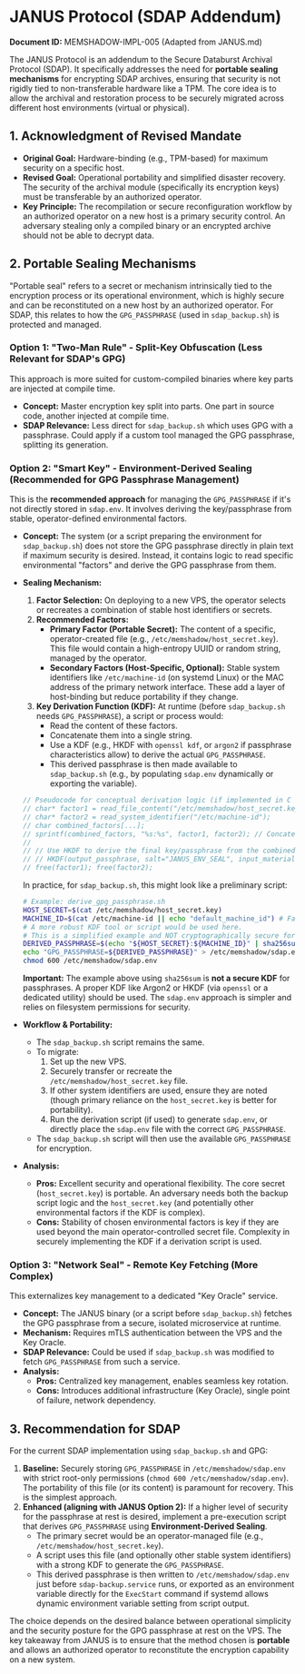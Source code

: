 # JANUS Protocol (SDAP Addendum)

**Document ID:** MEMSHADOW-IMPL-005 (Adapted from JANUS.md)

The JANUS Protocol is an addendum to the Secure Databurst Archival Protocol (SDAP). It specifically addresses the need for **portable sealing mechanisms** for encrypting SDAP archives, ensuring that security is not rigidly tied to non-transferable hardware like a TPM. The core idea is to allow the archival and restoration process to be securely migrated across different host environments (virtual or physical).

## 1. Acknowledgment of Revised Mandate

-   **Original Goal:** Hardware-binding (e.g., TPM-based) for maximum security on a specific host.
-   **Revised Goal:** Operational portability and simplified disaster recovery. The security of the archival module (specifically its encryption keys) must be transferable by an authorized operator.
-   **Key Principle:** The recompilation or secure reconfiguration workflow by an authorized operator on a new host is a primary security control. An adversary stealing only a compiled binary or an encrypted archive should not be able to decrypt data.

## 2. Portable Sealing Mechanisms

"Portable seal" refers to a secret or mechanism intrinsically tied to the encryption process or its operational environment, which is highly secure and can be reconstituted on a new host by an authorized operator. For SDAP, this relates to how the `GPG_PASSPHRASE` (used in `sdap_backup.sh`) is protected and managed.

### Option 1: "Two-Man Rule" - Split-Key Obfuscation (Less Relevant for SDAP's GPG)

This approach is more suited for custom-compiled binaries where key parts are injected at compile time.
-   **Concept:** Master encryption key split into parts. One part in source code, another injected at compile time.
-   **SDAP Relevance:** Less direct for `sdap_backup.sh` which uses GPG with a passphrase. Could apply if a custom tool managed the GPG passphrase, splitting its generation.

### Option 2: "Smart Key" - Environment-Derived Sealing (Recommended for GPG Passphrase Management)

This is the **recommended approach** for managing the `GPG_PASSPHRASE` if it's not directly stored in `sdap.env`. It involves deriving the key/passphrase from stable, operator-defined environmental factors.

*   **Concept:** The system (or a script preparing the environment for `sdap_backup.sh`) does not store the GPG passphrase directly in plain text if maximum security is desired. Instead, it contains logic to read specific environmental "factors" and derive the GPG passphrase from them.
*   **Sealing Mechanism:**
    1.  **Factor Selection:** On deploying to a new VPS, the operator selects or recreates a combination of stable host identifiers or secrets.
    2.  **Recommended Factors:**
        *   **Primary Factor (Portable Secret):** The content of a specific, operator-created file (e.g., `/etc/memshadow/host_secret.key`). This file would contain a high-entropy UUID or random string, managed by the operator.
        *   **Secondary Factors (Host-Specific, Optional):** Stable system identifiers like `/etc/machine-id` (on systemd Linux) or the MAC address of the primary network interface. These add a layer of host-binding but reduce portability if they change.
    3.  **Key Derivation Function (KDF):** At runtime (before `sdap_backup.sh` needs `GPG_PASSPHRASE`), a script or process would:
        *   Read the content of these factors.
        *   Concatenate them into a single string.
        *   Use a KDF (e.g., HKDF with `openssl kdf`, or `argon2` if passphrase characteristics allow) to derive the actual `GPG_PASSPHRASE`.
        *   This derived passphrase is then made available to `sdap_backup.sh` (e.g., by populating `sdap.env` dynamically or exporting the variable).

    ```c
    // Pseudocode for conceptual derivation logic (if implemented in C for a key manager)
    // char* factor1 = read_file_content("/etc/memshadow/host_secret.key");
    // char* factor2 = read_system_identifier("/etc/machine-id");
    // char combined_factors[...];
    // sprintf(combined_factors, "%s:%s", factor1, factor2); // Concatenate
    //
    // // Use HKDF to derive the final key/passphrase from the combined environmental factors
    // // HKDF(output_passphrase, salt="JANUS_ENV_SEAL", input_material=combined_factors, info="GPGPassphraseForSDAP");
    // free(factor1); free(factor2);
    ```
    In practice, for `sdap_backup.sh`, this might look like a preliminary script:
    ```bash
    # Example: derive_gpg_passphrase.sh
    HOST_SECRET=$(cat /etc/memshadow/host_secret.key)
    MACHINE_ID=$(cat /etc/machine-id || echo "default_machine_id") # Fallback if no machine-id
    # A more robust KDF tool or script would be used here.
    # This is a simplified example and NOT cryptographically secure for production.
    DERIVED_PASSPHRASE=$(echo "${HOST_SECRET}:${MACHINE_ID}" | sha256sum | awk '{print $1}')
    echo "GPG_PASSPHRASE=${DERIVED_PASSPHRASE}" > /etc/memshadow/sdap.env
    chmod 600 /etc/memshadow/sdap.env
    ```
    **Important:** The example above using `sha256sum` is **not a secure KDF** for passphrases. A proper KDF like Argon2 or HKDF (via `openssl` or a dedicated utility) should be used. The `sdap.env` approach is simpler and relies on filesystem permissions for security.

*   **Workflow & Portability:**
    *   The `sdap_backup.sh` script remains the same.
    *   To migrate:
        1.  Set up the new VPS.
        2.  Securely transfer or recreate the `/etc/memshadow/host_secret.key` file.
        3.  If other system identifiers are used, ensure they are noted (though primary reliance on the `host_secret.key` is better for portability).
        4.  Run the derivation script (if used) to generate `sdap.env`, or directly place the `sdap.env` file with the correct `GPG_PASSPHRASE`.
    *   The `sdap_backup.sh` script will then use the available `GPG_PASSPHRASE` for encryption.

*   **Analysis:**
    *   **Pros:** Excellent security and operational flexibility. The core secret (`host_secret.key`) is portable. An adversary needs both the backup script logic and the `host_secret.key` (and potentially other environmental factors if the KDF is complex).
    *   **Cons:** Stability of chosen environmental factors is key if they are used beyond the main operator-controlled secret file. Complexity in securely implementing the KDF if a derivation script is used.

### Option 3: "Network Seal" - Remote Key Fetching (More Complex)

This externalizes key management to a dedicated "Key Oracle" service.
-   **Concept:** The JANUS binary (or a script before `sdap_backup.sh`) fetches the GPG passphrase from a secure, isolated microservice at runtime.
-   **Mechanism:** Requires mTLS authentication between the VPS and the Key Oracle.
-   **SDAP Relevance:** Could be used if `sdap_backup.sh` was modified to fetch `GPG_PASSPHRASE` from such a service.
-   **Analysis:**
    *   **Pros:** Centralized key management, enables seamless key rotation.
    *   **Cons:** Introduces additional infrastructure (Key Oracle), single point of failure, network dependency.

## 3. Recommendation for SDAP

For the current SDAP implementation using `sdap_backup.sh` and GPG:

1.  **Baseline:** Securely storing `GPG_PASSPHRASE` in `/etc/memshadow/sdap.env` with strict root-only permissions (`chmod 600 /etc/memshadow/sdap.env`). The portability of this file (or its content) is paramount for recovery. This is the simplest approach.
2.  **Enhanced (aligning with JANUS Option 2):** If a higher level of security for the passphrase at rest is desired, implement a pre-execution script that derives `GPG_PASSPHRASE` using **Environment-Derived Sealing**.
    *   The primary secret would be an operator-managed file (e.g., `/etc/memshadow/host_secret.key`).
    *   A script uses this file (and optionally other stable system identifiers) with a strong KDF to generate the `GPG_PASSPHRASE`.
    *   This derived passphrase is then written to `/etc/memshadow/sdap.env` just before `sdap-backup.service` runs, or exported as an environment variable directly for the `ExecStart` command if systemd allows dynamic environment variable setting from script output.

The choice depends on the desired balance between operational simplicity and the security posture for the GPG passphrase at rest on the VPS. The key takeaway from JANUS is to ensure that the method chosen is **portable** and allows an authorized operator to reconstitute the encryption capability on a new system.
